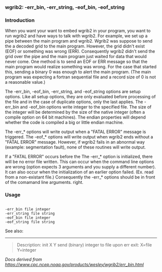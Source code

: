 
### wgrib2: -err\_bin, -err\_string, -eof\_bin, -eof\_string



### Introduction



When you want your want to embed wgrib2 in your program, you want to run wgrib2 and
have ways to talk with wgrib2. For example, we set up a pipe between the main program
and wgrib2. Wgrib2 was suppose to send the a decoded grid to the main program. However,
the grid didn't exist (EOF) or something was wrong (ERR). Consequently wgrib2 didn't 
send the grid over the pipe and the main program just waited for data that would never
come. One method is to send an EOF or ERR message so that the main program would
realize something was wrong. For the case that started this, sending a binary 0
was enough to alert the main program. (The main program was expecting a fortran
sequential file and a record size of 0 is not a reasonable value.)


The -err\_bin, -eof\_bin, -err\_string,
and -eof\_string options are setup options. Like all setup options, they
are only evaluated before processing of the file and in the case of duplicate options, 
only the last applies. 
The -err\_bin and -eof\_bin options write integer
to the specified file. The size of the integer will be determined by the size of the native
integer (often a compile option on 64 bit machines). The endian properties will depend
whether the code is compiled a big or little endian machine.


The -err\_\* options will write output when a "FATAL ERROR" message is triggered.
The -eof\_\* options will write output when wgrib2 ends without a "FATAL ERROR"
message. However, if wgrib2 fails in an abnormal way (example: segmentation fault), 
none of these routines will write output.


If a "FATAL ERROR" occurs before the The -err\_\* option is initialized, there will
be no error file written. This can occur when the command line options are wrong
(option expects 3 arguments and you supply a different number). It can also
occur when the initialization of an earlier option failed. (Ex. read from a
non-existant file.) Consequently the -err\_\* options should be in front of the
comamand line arguments.
right.




### Usage



```

-err_bin file integer
-err_string file string
-eof_bin file integer
-eof_string file string

```




See also:










----

>Description: init  X Y    send (binary) integer to file upon err exit: X=file Y=integer

_Docs derived from <https://www.cpc.ncep.noaa.gov/products/wesley/wgrib2/err_bin.html>_